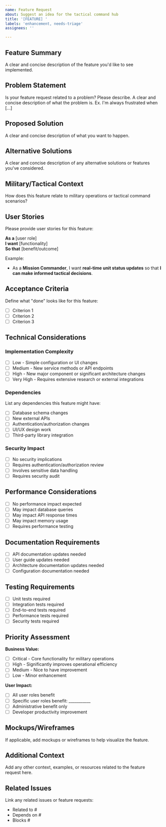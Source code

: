 ```yaml
---
name: Feature Request
about: Suggest an idea for the tactical command hub
title: '[FEATURE] '
labels: 'enhancement, needs-triage'
assignees: ''

---
```


## Feature Summary
A clear and concise description of the feature you'd like to see implemented.

## Problem Statement
Is your feature request related to a problem? Please describe.
A clear and concise description of what the problem is. Ex. I'm always frustrated when [...]

## Proposed Solution
A clear and concise description of what you want to happen.

## Alternative Solutions
A clear and concise description of any alternative solutions or features you've considered.

## Military/Tactical Context
How does this feature relate to military operations or tactical command scenarios?

## User Stories
Please provide user stories for this feature:

**As a** [user role]  
**I want** [functionality]  
**So that** [benefit/outcome]

Example:
- As a **Mission Commander**, I want **real-time unit status updates** so that **I can make informed tactical decisions**.

## Acceptance Criteria
Define what "done" looks like for this feature:
- [ ] Criterion 1
- [ ] Criterion 2
- [ ] Criterion 3

## Technical Considerations

### Implementation Complexity
- [ ] Low - Simple configuration or UI changes
- [ ] Medium - New service methods or API endpoints
- [ ] High - New major component or significant architecture changes
- [ ] Very High - Requires extensive research or external integrations

### Dependencies
List any dependencies this feature might have:
- [ ] Database schema changes
- [ ] New external APIs
- [ ] Authentication/authorization changes
- [ ] UI/UX design work
- [ ] Third-party library integration

### Security Impact
- [ ] No security implications
- [ ] Requires authentication/authorization review
- [ ] Involves sensitive data handling
- [ ] Requires security audit

## Performance Considerations
- [ ] No performance impact expected
- [ ] May impact database queries
- [ ] May impact API response times
- [ ] May impact memory usage
- [ ] Requires performance testing

## Documentation Requirements
- [ ] API documentation updates needed
- [ ] User guide updates needed
- [ ] Architecture documentation updates needed
- [ ] Configuration documentation needed

## Testing Requirements
- [ ] Unit tests required
- [ ] Integration tests required
- [ ] End-to-end tests required
- [ ] Performance tests required
- [ ] Security tests required

## Priority Assessment
**Business Value:**
- [ ] Critical - Core functionality for military operations
- [ ] High - Significantly improves operational efficiency
- [ ] Medium - Nice to have improvement
- [ ] Low - Minor enhancement

**User Impact:**
- [ ] All user roles benefit
- [ ] Specific user roles benefit: ___________
- [ ] Administrative benefit only
- [ ] Developer productivity improvement

## Mockups/Wireframes
If applicable, add mockups or wireframes to help visualize the feature.

## Additional Context
Add any other context, examples, or resources related to the feature request here.

## Related Issues
Link any related issues or feature requests:
- Related to #
- Depends on #
- Blocks #
